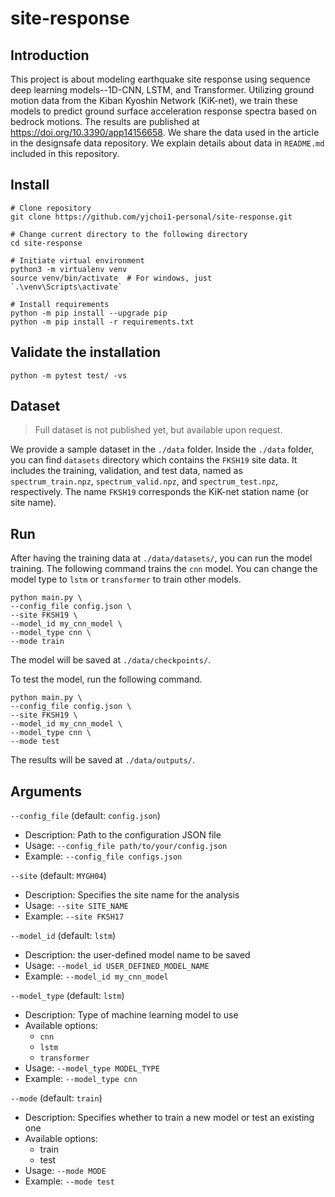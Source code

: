 # site-response

## Introduction
This project is about modeling earthquake site response using sequence deep learning models--1D-CNN, LSTM, 
and Transformer. Utilizing ground motion data from the Kiban Kyoshin Network (KiK-net), 
we train these models to predict ground surface acceleration response spectra based on bedrock motions. 
The results are published at https://doi.org/10.3390/app14156658. 
We share the data used in the article in the designsafe data repository. 
We explain details about data in `README.md` included in this repository.


## Install
```shell
# Clone repository
git clone https://github.com/yjchoi1-personal/site-response.git

# Change current directory to the following directory
cd site-response

# Initiate virtual environment
python3 -m virtualenv venv
source venv/bin/activate  # For windows, just `.\venv\Scripts\activate`

# Install requirements
python -m pip install --upgrade pip
python -m pip install -r requirements.txt
```

## Validate the installation
```shell
python -m pytest test/ -vs
```

## Dataset
> Full dataset is not published yet, but available upon request.

We provide a sample dataset in the `./data` folder. Inside the `./data` folder, you can find `datasets` directory which contains the `FKSH19` site data. It includes the training, validation, and test data, named as `spectrum_train.npz`, `spectrum_valid.npz`, and `spectrum_test.npz`, respectively. The name `FKSH19` corresponds the KiK-net station name (or site name).

## Run
After having the training data at `./data/datasets/`, you can run the model training. The following command trains the `cnn` model. You can change the model type to `lstm` or `transformer` to train other models.

```shell
python main.py \
--config_file config.json \
--site FKSH19 \
--model_id my_cnn_model \
--model_type cnn \
--mode train
```

The model will be saved at `./data/checkpoints/`.

To test the model, run the following command.

```shell
python main.py \
--config_file config.json \
--site FKSH19 \
--model_id my_cnn_model \
--model_type cnn \
--mode test
```

The results will be saved at `./data/outputs/`.

## Arguments
`--config_file` (default: `config.json`)

* Description: Path to the configuration JSON file
* Usage: `--config_file path/to/your/config.json`
* Example: `--config_file configs.json`


`--site` (default: `MYGH04`)

* Description: Specifies the site name for the analysis
* Usage: `--site SITE_NAME`
* Example: `--site FKSH17`


`--model_id` (default: `lstm`)

* Description: the user-defined model name to be saved
* Usage: `--model_id USER_DEFINED_MODEL_NAME`
* Example: `--model_id my_cnn_model`


`--model_type` (default: `lstm`)

* Description: Type of machine learning model to use
* Available options:
  * `cnn`
  * `lstm`
  * `transformer`
* Usage: `--model_type MODEL_TYPE`
* Example: `--model_type cnn`


`--mode` (default: `train`)

* Description: Specifies whether to train a new model or test an existing one
* Available options:
  * train
  * test
* Usage: `--mode MODE`
* Example: `--mode test`
